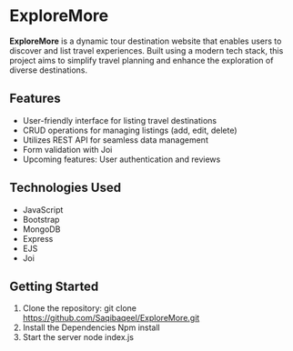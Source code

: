 # ExploreMore

**ExploreMore** is a dynamic tour destination website that enables users to discover and list travel experiences. Built using a modern tech stack, this project aims to simplify travel planning and enhance the exploration of diverse destinations.

## Features

- User-friendly interface for listing travel destinations
- CRUD operations for managing listings (add, edit, delete)
- Utilizes REST API for seamless data management
- Form validation with Joi
- Upcoming features: User authentication and reviews

## Technologies Used

- JavaScript
- Bootstrap
- MongoDB
- Express
- EJS
- Joi

## Getting Started

1. Clone the repository:
   git clone https://github.com/Saqibaqeel/ExploreMore.git
2. Install the Dependencies
    Npm install
3. Start the server
    node index.js
   
